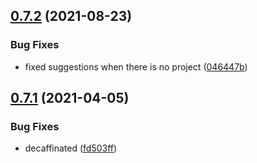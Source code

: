 ## [0.7.2](https://github.com/dmoonfire/spell-check-project/compare/v0.7.1...v0.7.2) (2021-08-23)


### Bug Fixes

* fixed suggestions when there is no project ([046447b](https://github.com/dmoonfire/spell-check-project/commit/046447bb95a8802b0ca2f0db1c23fd29b0f0eb66))

## [0.7.1](https://github.com/dmoonfire/spell-check-project/compare/v0.7.0...v0.7.1) (2021-04-05)


### Bug Fixes

* decaffinated ([fd503ff](https://github.com/dmoonfire/spell-check-project/commit/fd503ff1104dc1d23f47f77b08bd53c68d506144))
